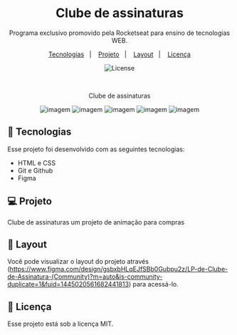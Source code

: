 <h1 align="center"> Clube de assinaturas</h1>

<p align="center">
Programa exclusivo promovido pela Rocketseat para ensino de tecnologias WEB.
</p>

<p align="center">
  <a href="#-tecnologias">Tecnologias</a>&nbsp;&nbsp;&nbsp;|&nbsp;&nbsp;&nbsp;
  <a href="#-projeto">Projeto</a>&nbsp;&nbsp;&nbsp;|&nbsp;&nbsp;&nbsp;
  <a href="#-layout">Layout</a>&nbsp;&nbsp;&nbsp;|&nbsp;&nbsp;&nbsp;
  <a href="#memo-licença">Licença</a>
</p>

<p align="center">
  <img alt="License" src="https://img.shields.io/static/v1?label=license&message=MIT&color=49AA26&labelColor=000000">
  
</p>


<br>

<p align="center">
 Clube de assinaturas
</p>

<p align="center">
<img  alt="imagem" src="https://github.com/user-attachments/assets/56d6cc40-eccc-4f8c-b09c-cb523b62ce30">
<img  alt="imagem" src="https://github.com/user-attachments/assets/1fc9782e-4dd7-4134-a79e-11f1eb7b3539">
<img  alt="imagem" src="https://github.com/user-attachments/assets/23d5e7ab-1b27-4d9f-88aa-372e285f675f">
<img  alt="imagem" src="https://github.com/user-attachments/assets/c97b9b27-18ee-428a-9f3c-730010cf7304">
<img  alt="imagem" src="https://github.com/user-attachments/assets/2c8ab784-b71b-43cb-8adf-a54fc8981eaf">
</p>

## 🚀 Tecnologias

Esse projeto foi desenvolvido com as seguintes tecnologias:

- HTML e CSS
- Git e Github
- Figma

## 💻 Projeto

Clube de assinaturas um projeto de animação para compras

## 🔖 Layout

Você pode visualizar o layout do projeto através (https://www.figma.com/design/gsbxbHLqEJfSBb0Gubpu2z/LP-de-Clube-de-Assinatura-(Community)?m=auto&is-community-duplicate=1&fuid=1445020561682441813) para acessá-lo.

## :memo: Licença

Esse projeto está sob a licença MIT.
